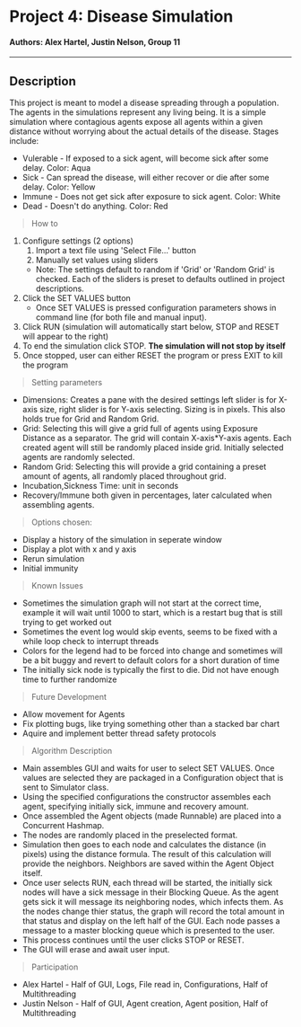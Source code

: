 # Project 4: Disease Simulation
#### Authors: Alex Hartel, Justin Nelson, Group 11

-----------

## Description
This project is meant to model a disease spreading through a population. The agents in the simulations represent any living being.
It is a simple simulation where contagious agents expose all agents within a given distance
without worrying about the actual details of the disease.
Stages include:
- Vulerable - If exposed to a sick agent, will become sick after some delay. Color: Aqua
- Sick - Can spread the disease, will either recover or die after some delay. Color: Yellow
- Immune - Does not get sick after exposure to sick agent. Color: White
- Dead - Doesn't do anything. Color: Red

>How to 
1. Configure settings (2 options)
   1. Import a text file using 'Select File...' button
   2. Manually set values using sliders
   - Note: The settings default to random if 'Grid' or 'Random Grid' is checked. Each of the sliders is preset to defaults outlined in project descriptions. 
2. Click the SET VALUES button
   - Once SET VALUES is pressed configuration parameters shows in command line (for both file and manual input).
3. Click RUN (simulation will automatically start below, STOP and RESET will appear to the right)
4. To end the simulation click STOP. **The simulation will not stop by itself**
5. Once stopped, user can either RESET the program or press EXIT to kill the program

>Setting parameters
- Dimensions: Creates a pane with the desired settings left slider is for X-axis size, right slider is for Y-axis selecting. Sizing is in pixels. This also holds true for Grid and Random Grid.
- Grid: Selecting this will give a grid full of agents using Exposure Distance as a separator. The grid will contain X-axis*Y-axis agents. Each created agent will still be randomly placed inside grid. Initially selected agents are randomly selected.
- Random Grid: Selecting this will provide a grid containing a preset amount of agents, all randomly placed throughout grid.
- Incubation,Sickness Time: unit in seconds
- Recovery/Immune both given in percentages, later calculated when assembling agents.

>Options chosen: 
- Display a history of the simulation in seperate window
- Display a plot with x and y axis
- Rerun simulation
- Initial immunity

>Known Issues
- Sometimes the simulation graph will not start at the correct time, example it will wait until 1000 to start, which is a restart bug that is still trying to get worked out
- Sometimes the event log would skip events, seems to be fixed with a while loop check to interrupt threads
- Colors for the legend had to be forced into change and sometimes will be a bit buggy and revert to default colors for a short duration of time
- The initially sick node is typically the first to die. Did not have enough time to further randomize

>Future Development
- Allow movement for Agents
- Fix plotting bugs, like trying something other than a stacked bar chart
- Aquire and implement better thread safety protocols

>Algorithm Description
- Main assembles GUI and waits for user to select SET VALUES. Once values are selected they are packaged in a Configuration object that is sent to Simulator class.
- Using the specified configurations the constructor assembles each agent, specifying initially sick, immune and recovery amount.
- Once assembled the Agent objects (made Runnable) are placed into a Concurrent Hashmap.
- The nodes are randomly placed in the preselected format. 
- Simulation then goes to each node and calculates the distance (in pixels) using the distance formula. The result of this calculation will provide the neighbors. Neighbors are saved within the Agent Object itself.
- Once user selects RUN, each thread will be started, the initially sick nodes will have a sick message in their Blocking Queue. As the agent gets sick it will message its neighboring nodes, which infects them. As the nodes change thier status, the graph will record
the total amount in that status and display on the left half of the GUI. Each node passes a message to a master blocking queue which is presented to the user.
- This process continues until the user clicks STOP or RESET. 
- The GUI will erase and await user input.

>Participation
- Alex Hartel - Half of GUI, Logs, File read in, Configurations, Half of Multithreading
- Justin Nelson - Half of GUI, Agent creation, Agent position, Half of Multithreading